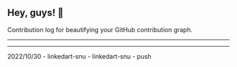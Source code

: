 ## Hey, guys! 👋

Contribution log for beautifying your GitHub contribution graph.

---



---

2022/10/30 - linkedart-snu - linkedart-snu - push